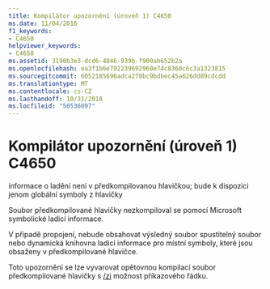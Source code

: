 ```yaml
---
title: Kompilátor upozornění (úroveň 1) C4650
ms.date: 11/04/2016
f1_keywords:
- C4650
helpviewer_keywords:
- C4650
ms.assetid: 3190b3e3-dcd6-4846-939b-f900ab652b2a
ms.openlocfilehash: ea3f1b6e792239692960e74c8360c6c3a1323815
ms.sourcegitcommit: 6052185696adca270bc9bdbec45a626dd89cdcdd
ms.translationtype: MT
ms.contentlocale: cs-CZ
ms.lasthandoff: 10/31/2018
ms.locfileid: "50536097"
---
```

# <a name="compiler-warning-level-1-c4650"></a>Kompilátor upozornění (úroveň 1) C4650

informace o ladění není v předkompilovanou hlavičkou; bude k dispozici jenom globální symboly z hlavičky

Soubor předkompilované hlavičky nezkompiloval se pomocí Microsoft symbolické ladicí informace.

V případě propojení, nebude obsahovat výsledný soubor spustitelný soubor nebo dynamická knihovna ladicí informace pro místní symboly, které jsou obsaženy v předkompilované hlavičce.

Toto upozornění se lze vyvarovat opětovnou kompilací soubor předkompilované hlavičky s [/zi](../../build/reference/z7-zi-zi-debug-information-format.md) možnost příkazového řádku.